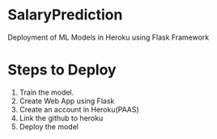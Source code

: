 # SalaryPrediction
Deployment of ML Models in Heroku using Flask Framework

# Steps to Deploy
1. Train the model.
2. Create Web App using Flask
3. Create an account in Heroku(PAAS)
4. Link the github to heroku
5. Deploy the model

